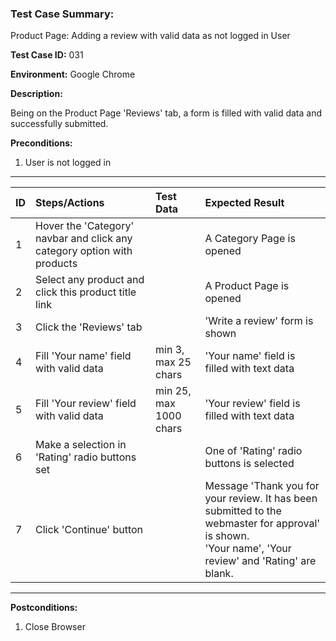 
### Test Case Summary:

Product Page: Adding a review with valid data as not logged in User

**Test Case ID:** 031

**Environment:** Google Chrome

**Description:**

Being on the Product Page 'Reviews' tab, a form is filled with valid data and successfully submitted.

**Preconditions:**
1. User is not logged in

---

|      ID       | Steps/Actions |  Test Data      | Expected Result |
| ------------- |:------------- | :-----------    | :-------------- |
|       1       | Hover the 'Category' navbar and click any category option with products |             | A Category Page is opened |
|       2       | Select any product and click this product title link |             | A Product Page is opened |
|       3       | Click the 'Reviews' tab |             | 'Write a review' form is shown |
|       4       | Fill 'Your name' field with valid data | min 3, max 25 chars | 'Your name' field is filled with text data |
|       5       | Fill 'Your review' field with valid data | min 25, max 1000 chars| 'Your review' field is filled with text data |
|       6       | Make a selection in 'Rating' radio buttons set |             | One of 'Rating' radio buttons is selected |
|       7       | Click 'Continue' button |             | Message 'Thank you for your review. It has been submitted to the webmaster for approval' is shown.<br> 'Your name', 'Your review' and 'Rating' are blank. |

---

**Postconditions:**
1. Close Browser

